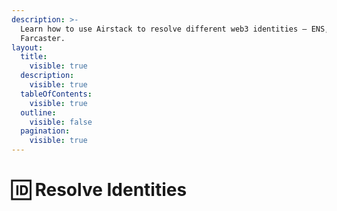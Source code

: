 ```yaml
---
description: >-
  Learn how to use Airstack to resolve different web3 identities – ENS, Lens,
  Farcaster.
layout:
  title:
    visible: true
  description:
    visible: true
  tableOfContents:
    visible: true
  outline:
    visible: false
  pagination:
    visible: true
---
```


# 🆔 Resolve Identities

